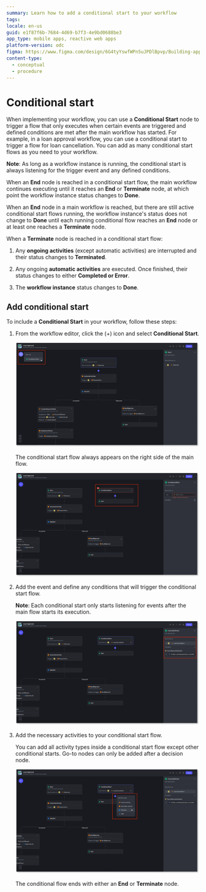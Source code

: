 ```yaml
---
summary: Learn how to add a conditional start to your workflow
tags:
locale: en-us
guid: e1f87f6b-7684-4d69-b7f3-4e9bd0688be3
app_type: mobile apps, reactive web apps
platform-version: odc
figma: https://www.figma.com/design/6G4tyYswfWPn5uJPDlBpvp/Building-apps?node-id=5952-14
content-type:
  - conceptual
  - procedure
---
```


# Conditional start

When implementing your workflow, you can use a **Conditional Start** node to trigger a flow that only executes when certain events are triggered and defined conditions are met after the main workflow has started. For example, in a loan approval workflow, you can use a conditional start to trigger a flow for loan cancellation. You can add as many conditional start flows as you need to your workflow.

**Note**: As long as a workflow instance is running, the conditional start is always listening for the trigger event and any defined conditions.

When an **End** node is reached in a conditional start flow, the main workflow continues executing until it reaches an **End** or **Terminate** node, at which point the workflow instance status changes to **Done**.

When an **End** node in a main workflow is reached, but there are still active conditional start flows running, the workflow instance's status does not change to **Done** until each running conditional flow reaches an **End** node or at least one reaches a **Terminate** node.

When a **Terminate** node is reached in a conditional start flow:

1. Any **ongoing activities** (except automatic activities) are interrupted and their status changes to **Terminated**.

1. Any ongoing **automatic activities** are executed. Once finished, their status changes to either **Completed or Error**.

1. The **workflow instance** status changes to **Done**.

## Add conditional start

To include a **Conditional Start** in your workflow, follow these steps:

1. From the workflow editor, click the (+) icon and select **Conditional Start**.

    ![Screenshot of adding a conditional start node to the workflow from the ODC Portal](images/conditional-start-add-pl.png "Add a conditional start to your workflow")

    The conditional start flow always appears on the right side of the main flow.

    ![Screenshot of conditional flow workflow displaying to the right of the main workflow](images/conditional-start-position-pl.png "Conditional flow workflow always displays to the right of the main workflow")

1. Add the event and define any conditions that will trigger the conditional start flow.

    **Note**: Each conditional start only starts listening for events after the main flow starts its execution.

    ![Screenshot of event and the conditions that triggers the conditional start flow](images/conditional-start-event-pl.png "Event and conditions that trigger the conditional start flow")

1. Add the necessary activities to your conditional start flow.

    You can add all activity types inside a conditional start flow except other conditional starts. Go-to nodes can only be added after a decision node. 

    ![Screenshot of adding activities to the conditional start flow](images/conditional-start-activities-pl.png "Add activities to the conditional start flow")

    The conditional flow ends with either an **End** or **Terminate** node. 
